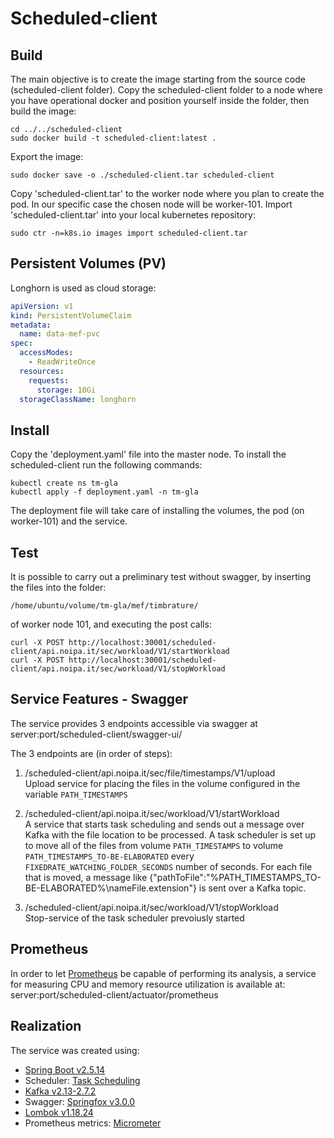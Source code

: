 # Scheduled-client

## Build

The main objective is to create the image starting from the source code (scheduled-client folder). Copy the scheduled-client folder to a node where you have operational docker and position yourself inside the folder, then build the image:

    cd ../../scheduled-client
    sudo docker build -t scheduled-client:latest .

Export the image:

    sudo docker save -o ./scheduled-client.tar scheduled-client

Copy 'scheduled-client.tar' to the worker node where you plan to create the pod. In our specific case the chosen node will be worker-101.
Import 'scheduled-client.tar' into your local kubernetes repository:

    sudo ctr -n=k8s.io images import scheduled-client.tar

## Persistent Volumes (PV)

Longhorn is used as cloud storage:

```yaml
apiVersion: v1
kind: PersistentVolumeClaim
metadata:
  name: data-mef-pvc
spec:
  accessModes:
    - ReadWriteOnce
  resources:
    requests:
      storage: 10Gi
  storageClassName: longhorn
```

## Install

Copy the 'deployment.yaml' file into the master node. 
To install the scheduled-client run the following commands:

    kubectl create ns tm-gla
    kubectl apply -f deployment.yaml -n tm-gla

The deployment file will take care of installing the volumes, the pod (on worker-101) and the service.

## Test

It is possible to carry out a preliminary test without swagger, by inserting the files into the folder:

    /home/ubuntu/volume/tm-gla/mef/timbrature/

of worker node 101, and executing the post calls:

    curl -X POST http://localhost:30001/scheduled-client/api.noipa.it/sec/workload/V1/startWorkload
    curl -X POST http://localhost:30001/scheduled-client/api.noipa.it/sec/workload/V1/stopWorkload

## Service Features - Swagger
The service provides 3 endpoints accessible via swagger at server:port/scheduled-client/swagger-ui/

The 3 endpoints are (in order of steps):
1.  /scheduled-client/api.noipa.it/sec/file/timestamps/V1/upload   
    Upload service for placing the files in the volume configured in the variable `PATH_TIMESTAMPS`

2.  /scheduled-client/api.noipa.it/sec/workload/V1/startWorkload   
    A service that starts task scheduling and sends out a message over Kafka with the file location to be processed.
    A task scheduler is set up to move all of the files from volume `PATH_TIMESTAMPS` to volume `PATH_TIMESTAMPS_TO-BE-ELABORATED` every `FIXEDRATE_WATCHING_FOLDER_SECONDS` number of seconds. For each file that is moved, a message like {"pathToFile":"%PATH_TIMESTAMPS_TO-BE-ELABORATED%\\nameFile.extension"} is sent over a Kafka topic.

3.  /scheduled-client/api.noipa.it/sec/workload/V1/stopWorkload   
    Stop-service of the task scheduler prevoiusly started

## Prometheus
In order to let [Prometheus](https://prometheus.io/) be capable of performing its analysis, a service for measuring CPU and memory resource utilization is available at: server:port/scheduled-client/actuator/prometheus

## Realization
The service was created using:

*   [Spring Boot v2.5.14](https://docs.spring.io/spring-boot/docs/2.5.14/reference/html/)
*   Scheduler: [Task Scheduling](https://docs.spring.io/spring-boot/docs/2.5.14/reference/html/features.html#features.task-execution-and-scheduling)
*   [Kafka v2.13-2.7.2](https://kafka.apache.org/27/documentation.html)
*   Swagger: [Springfox v3.0.0](http://springfox.io/)
*   [Lombok v1.18.24](https://projectlombok.org/)
*   Prometheus metrics: [Micrometer](https://docs.micrometer.io/micrometer/reference/implementations/prometheus.html)


